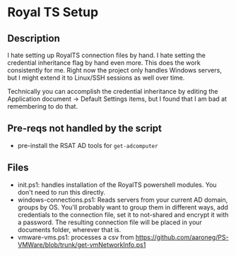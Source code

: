 # Royal TS Setup

## Description

I hate setting up RoyalTS connection files by hand. I hate setting the credential inheritance flag by hand even more. This does the work consistently for me. Right now the project only handles Windows servers, but I might extend it to Linux/SSH sessions as well over time.

Technically you can accomplish the credential inheritance by editing the Application document -> Default Settings items, but I found that I am bad at remembering to do that.

## Pre-reqs not handled by the script

* pre-install the RSAT AD tools for `get-adcomputer`

## Files

* init.ps1: handles installation of the RoyalTS powershell modules. You don't need to run this directly.
* windows-connections.ps1: Reads servers from your current AD domain, groups by OS. You'll probably want to group them in different ways, add credentials to the connection file, set it to not-shared and encrypt it with a password.  The resulting connection file will be placed in your documents folder, wherever that is. 
* vmware-vms.ps1: processes a csv from https://github.com/aaroneg/PS-VMWare/blob/trunk/get-vmNetworkInfo.ps1
